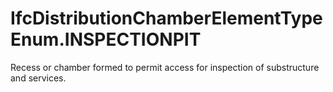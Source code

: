 IfcDistributionChamberElementTypeEnum.INSPECTIONPIT
===================================================
Recess or chamber formed to permit access for inspection of substructure and
services.



